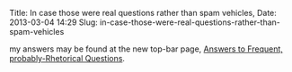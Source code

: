 Title: In case those were real questions rather than spam vehicles,
Date: 2013-03-04 14:29
Slug: in-case-those-were-real-questions-rather-than-spam-vehicles

my answers may be found at the new top-bar page, [Answers to Frequent,
probably-Rhetorical Questions](/afrq).

